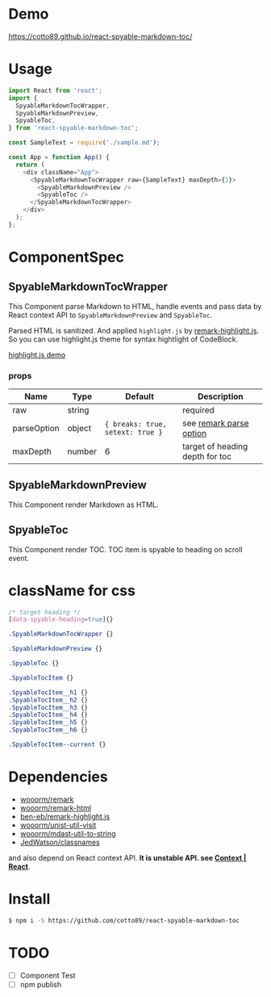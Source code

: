 # Demo

https://cotto89.github.io/react-spyable-markdown-toc/

# Usage

```js
import React from 'react';
import {
  SpyableMarkdownTocWrapper,
  SpyableMarkdownPreview,
  SpyableToc,
} from 'react-spyable-markdown-toc';

const SampleText = require('./sample.md');

const App = function App() {
  return (
    <div className="App">
      <SpyableMarkdownTocWrapper raw={SampleText} maxDepth={1}>
        <SpyableMarkdownPreview />
        <SpyableToc />
      </SpyableMarkdownTocWrapper>
    </div>
  );
};
```


# ComponentSpec

## SpyableMarkdownTocWrapper

This Component parse Markdown to HTML, handle events and pass data by React context API to `SpyableMarkdownPreview` and `SpyableToc`.

Parsed HTML is sanitized. And applied `highlight.js` by [remark-highlight.js](https://github.com/ben-eb/remark-highlight.js). So you can use highlight.js theme for syntax hightlight of CodeBlock.

[highlight.js demo](https://highlightjs.org/static/demo/)

### props

| Name | Type | Default | Description |
|------ | --- | ------- | ------------ |
| raw | string |        | required |
| parseOption | object | `{ breaks: true, setext: true }`  | see [remark parse option](https://github.com/wooorm/remark/blob/master/packages/remark-stringify/readme.md#options) |
| maxDepth | number | 6 | target of heading depth for toc |

## SpyableMarkdownPreview

This Component render Markdown as HTML.

## SpyableToc

This Component render TOC. TOC item is spyable to heading on scroll event.


# className for css

```css
/* target heading */
[data-spyable-heading=true]{}

.SpyableMarkdownTocWrapper {}

.SpyableMarkdownPreview {}

.SpyableToc {}

.SpyableTocItem {}

.SpyableTocItem__h1 {}
.SpyableTocItem__h2 {}
.SpyableTocItem__h3 {}
.SpyableTocItem__h4 {}
.SpyableTocItem__h5 {}
.SpyableTocItem__h6 {}

.SpyableTocItem--current {}
```

# Dependencies

* [wooorm/remark](https://github.com/wooorm/remark)
* [wooorm/remark-html](https://github.com/wooorm/remark-html)
* [ben-eb/remark-highlight.js](https://github.com/ben-eb/remark-highlight.js)
* [wooorm/unist-util-visit](https://github.com/wooorm/unist-util-visit)
* [wooorm/mdast-util-to-string](https://github.com/wooorm/mdast-util-to-string)
* [JedWatson/classnames](https://github.com/JedWatson/classnames)

and also depend on React context API. **It is unstable API. see [Context | React](https://facebook.github.io/react/docs/context.html)**.

# Install

```bash
$ npm i -S https://github.com/cotto89/react-spyable-markdown-toc
```

# TODO

- [ ] Component Test
- [ ] npm publish